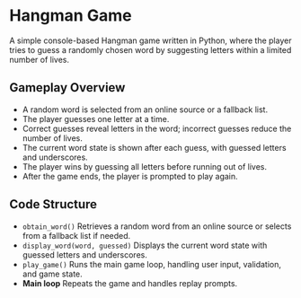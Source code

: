 # Hangman Game

A simple console-based Hangman game written in Python, where the player tries to guess a randomly chosen word by suggesting letters within a limited number of lives.

## Gameplay Overview

- A random word is selected from an online source or a fallback list.
- The player guesses one letter at a time.
- Correct guesses reveal letters in the word; incorrect guesses reduce the number of lives.
- The current word state is shown after each guess, with guessed letters and underscores.
- The player wins by guessing all letters before running out of lives.
- After the game ends, the player is prompted to play again.

## Code Structure

- `obtain_word()`  Retrieves a random word from an online source or selects from a fallback list if needed.
- `display_word(word, guessed)`  Displays the current word state with guessed letters and underscores.
- `play_game()`  Runs the main game loop, handling user input, validation, and game state.
- **Main loop**  Repeats the game and handles replay prompts.

